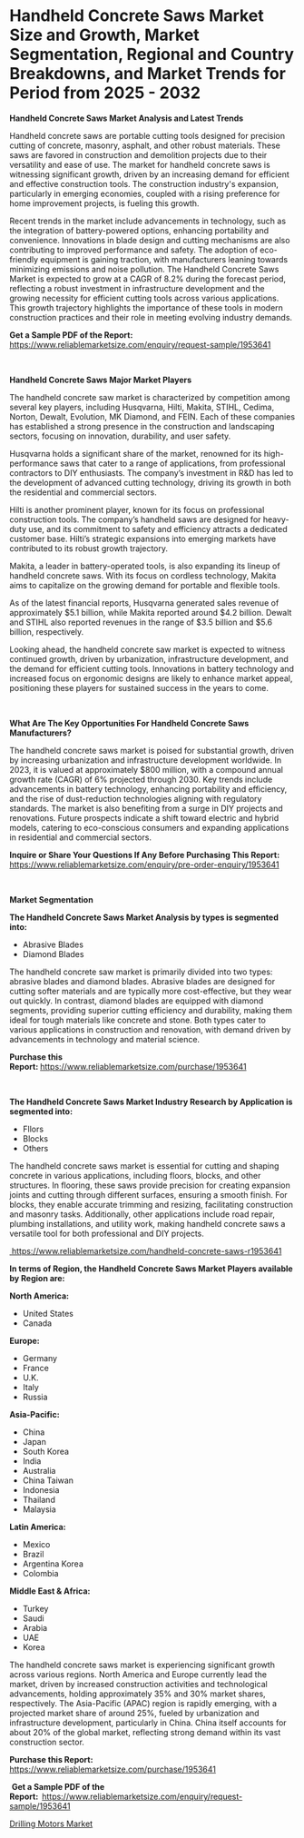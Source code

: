 <p><h1>Handheld Concrete Saws Market Size and Growth, Market Segmentation, Regional and Country Breakdowns, and Market Trends for Period from 2025 -  2032</h1></p><p><strong>Handheld Concrete Saws Market Analysis and Latest Trends</strong></p>
<p><p>Handheld concrete saws are portable cutting tools designed for precision cutting of concrete, masonry, asphalt, and other robust materials. These saws are favored in construction and demolition projects due to their versatility and ease of use. The market for handheld concrete saws is witnessing significant growth, driven by an increasing demand for efficient and effective construction tools. The construction industry's expansion, particularly in emerging economies, coupled with a rising preference for home improvement projects, is fueling this growth.</p><p>Recent trends in the market include advancements in technology, such as the integration of battery-powered options, enhancing portability and convenience. Innovations in blade design and cutting mechanisms are also contributing to improved performance and safety. The adoption of eco-friendly equipment is gaining traction, with manufacturers leaning towards minimizing emissions and noise pollution. The Handheld Concrete Saws Market is expected to grow at a CAGR of 8.2% during the forecast period, reflecting a robust investment in infrastructure development and the growing necessity for efficient cutting tools across various applications. This growth trajectory highlights the importance of these tools in modern construction practices and their role in meeting evolving industry demands.</p></p>
<p><strong>Get a Sample PDF of the Report:&nbsp;</strong> <a href="https://www.reliablemarketsize.com/enquiry/request-sample/1953641?utm_campaign=1911&utm_medium=2&utm_source=Github&utm_content=ia&utm_term=21022025&utm_id=handheld-concrete-saws">https://www.reliablemarketsize.com/enquiry/request-sample/1953641</a></p>
<p>&nbsp;</p>
<p><strong>Handheld Concrete Saws Major Market Players</strong></p>
<p><p>The handheld concrete saw market is characterized by competition among several key players, including Husqvarna, Hilti, Makita, STIHL, Cedima, Norton, Dewalt, Evolution, MK Diamond, and FEIN. Each of these companies has established a strong presence in the construction and landscaping sectors, focusing on innovation, durability, and user safety.</p><p>Husqvarna holds a significant share of the market, renowned for its high-performance saws that cater to a range of applications, from professional contractors to DIY enthusiasts. The company’s investment in R&D has led to the development of advanced cutting technology, driving its growth in both the residential and commercial sectors.</p><p>Hilti is another prominent player, known for its focus on professional construction tools. The company’s handheld saws are designed for heavy-duty use, and its commitment to safety and efficiency attracts a dedicated customer base. Hilti’s strategic expansions into emerging markets have contributed to its robust growth trajectory.</p><p>Makita, a leader in battery-operated tools, is also expanding its lineup of handheld concrete saws. With its focus on cordless technology, Makita aims to capitalize on the growing demand for portable and flexible tools.</p><p>As of the latest financial reports, Husqvarna generated sales revenue of approximately $5.1 billion, while Makita reported around $4.2 billion. Dewalt and STIHL also reported revenues in the range of $3.5 billion and $5.6 billion, respectively.</p><p>Looking ahead, the handheld concrete saw market is expected to witness continued growth, driven by urbanization, infrastructure development, and the demand for efficient cutting tools. Innovations in battery technology and increased focus on ergonomic designs are likely to enhance market appeal, positioning these players for sustained success in the years to come.</p></p>
<p>&nbsp;</p>
<p><strong>What Are The Key Opportunities For Handheld Concrete Saws Manufacturers?</strong></p>
<p><p>The handheld concrete saws market is poised for substantial growth, driven by increasing urbanization and infrastructure development worldwide. In 2023, it is valued at approximately $800 million, with a compound annual growth rate (CAGR) of 6% projected through 2030. Key trends include advancements in battery technology, enhancing portability and efficiency, and the rise of dust-reduction technologies aligning with regulatory standards. The market is also benefiting from a surge in DIY projects and renovations. Future prospects indicate a shift toward electric and hybrid models, catering to eco-conscious consumers and expanding applications in residential and commercial sectors.</p></p>
<p><strong>Inquire or Share Your Questions If Any Before Purchasing This Report:</strong> <a href="https://www.reliablemarketsize.com/enquiry/pre-order-enquiry/1953641?utm_campaign=1911&utm_medium=2&utm_source=Github&utm_content=ia&utm_term=21022025&utm_id=handheld-concrete-saws">https://www.reliablemarketsize.com/enquiry/pre-order-enquiry/1953641</a></p>
<p>&nbsp;</p>
<p><strong>Market Segmentation</strong></p>
<p><strong>The Handheld Concrete Saws Market Analysis by types is segmented into:</strong></p>
<p><ul><li>Abrasive Blades</li><li>Diamond Blades</li></ul></p>
<p><p>The handheld concrete saw market is primarily divided into two types: abrasive blades and diamond blades. Abrasive blades are designed for cutting softer materials and are typically more cost-effective, but they wear out quickly. In contrast, diamond blades are equipped with diamond segments, providing superior cutting efficiency and durability, making them ideal for tough materials like concrete and stone. Both types cater to various applications in construction and renovation, with demand driven by advancements in technology and material science.</p></p>
<p><strong>Purchase this Report:&nbsp;</strong><a href="https://www.reliablemarketsize.com/purchase/1953641?utm_campaign=1911&utm_medium=2&utm_source=Github&utm_content=ia&utm_term=21022025&utm_id=handheld-concrete-saws">https://www.reliablemarketsize.com/purchase/1953641</a></p>
<p>&nbsp;</p>
<p><strong>The Handheld Concrete Saws Market Industry Research by Application is segmented into:</strong></p>
<p><ul><li>Fllors</li><li>Blocks</li><li>Others</li></ul></p>
<p><p>The handheld concrete saws market is essential for cutting and shaping concrete in various applications, including floors, blocks, and other structures. In flooring, these saws provide precision for creating expansion joints and cutting through different surfaces, ensuring a smooth finish. For blocks, they enable accurate trimming and resizing, facilitating construction and masonry tasks. Additionally, other applications include road repair, plumbing installations, and utility work, making handheld concrete saws a versatile tool for both professional and DIY projects.</p></p>
<p><a href="https://www.reliablemarketsize.com/handheld-concrete-saws-r1953641?utm_campaign=1911&utm_medium=2&utm_source=Github&utm_content=ia&utm_term=21022025&utm_id=handheld-concrete-saws">&nbsp;https://www.reliablemarketsize.com/handheld-concrete-saws-r1953641</a></p>
<p><strong>In terms of Region, the Handheld Concrete Saws Market Players available by Region are:</strong></p>
<p>
    <p> <strong> North America: </strong>
        <ul>
            <li>United States</li>
            <li>Canada</li>
        </ul>
        </p> 
    <p> <strong> Europe: </strong>
        <ul>
            <li>Germany</li>
            <li>France</li>
            <li>U.K.</li>
            <li>Italy</li>
            <li>Russia</li>
        </ul>
        </p> 
    <p> <strong> Asia-Pacific: </strong>
        <ul>
            <li>China</li>
            <li>Japan</li>
            <li>South Korea</li>
            <li>India</li>
            <li>Australia</li>
            <li>China Taiwan</li>
            <li>Indonesia</li>
            <li>Thailand</li>
            <li>Malaysia</li>
        </ul>
        </p> 
    <p> <strong> Latin America: </strong>
        <ul>
            <li>Mexico</li>
            <li>Brazil</li>
            <li>Argentina Korea</li>
            <li>Colombia</li>
        </ul>
        </p> 
    <p> <strong> Middle East & Africa: </strong>
        <ul>
            <li>Turkey</li>
            <li>Saudi</li>
            <li>Arabia</li>
            <li>UAE</li>
            <li>Korea</li>
        </ul>
    </p>
    </p>
<p><p>The handheld concrete saws market is experiencing significant growth across various regions. North America and Europe currently lead the market, driven by increased construction activities and technological advancements, holding approximately 35% and 30% market shares, respectively. The Asia-Pacific (APAC) region is rapidly emerging, with a projected market share of around 25%, fueled by urbanization and infrastructure development, particularly in China. China itself accounts for about 20% of the global market, reflecting strong demand within its vast construction sector.</p></p>
<p><strong>Purchase this Report: </strong><a href="https://www.reliablemarketsize.com/purchase/1953641?utm_campaign=1911&utm_medium=2&utm_source=Github&utm_content=ia&utm_term=21022025&utm_id=handheld-concrete-saws">https://www.reliablemarketsize.com/purchase/1953641</a></p>
<p>&nbsp;<strong>Get a Sample PDF of the Report:&nbsp;&nbsp;</strong><a href="https://www.reliablemarketsize.com/enquiry/request-sample/1953641?utm_campaign=1911&utm_medium=2&utm_source=Github&utm_content=ia&utm_term=21022025&utm_id=handheld-concrete-saws">https://www.reliablemarketsize.com/enquiry/request-sample/1953641</a></p>
<p><strong></strong></p>
<p><p><a href="https://github.com/mauripalmi/Market-Research-Report-List-6/blob/main/drilling-motors-market.md?utm_campaign=1911&utm_medium=2&utm_source=Github&utm_content=ia&utm_term=21022025&utm_id=handheld-concrete-saws">Drilling Motors Market</a></p></p>